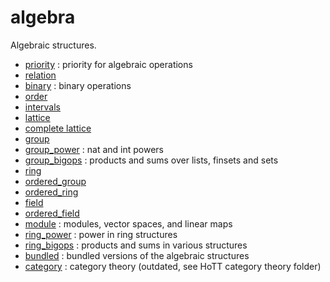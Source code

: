 algebra
=======

Algebraic structures.

* [priority](priority.lean) : priority for algebraic operations
* [relation](relation.lean)
* [binary](binary.lean) : binary operations
* [order](order.lean)
* [intervals](intervals.lean)
* [lattice](lattice.lean)
* [complete lattice](complete_lattice.lean)
* [group](group.lean)
* [group_power](group_power.lean) : nat and int powers
* [group_bigops](group_bigops.lean) : products and sums over lists, finsets and sets
* [ring](ring.lean)
* [ordered_group](ordered_group.lean)
* [ordered_ring](ordered_ring.lean)
* [field](field.lean)
* [ordered_field](ordered_field.lean)
* [module](module.lean) : modules, vector spaces, and linear maps
* [ring_power](ring_power.lean) : power in ring structures
* [ring_bigops](ring_bigops.lean) : products and sums in various structures
* [bundled](bundled.lean) : bundled versions of the algebraic structures
* [category](category/category.md) : category theory (outdated, see HoTT category theory folder)
